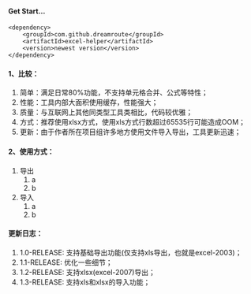 #### Get Start...
```
<dependency>
    <groupId>com.github.dreamroute</groupId>
    <artifactId>excel-helper</artifactId>
    <version>newest version</version>
</dependency>
```

#### 1、比较：
1. 简单：满足日常80%功能，不支持单元格合并、公式等特性；
2. 性能：工具内部大面积使用缓存，性能强大；
3. 质量：与互联网上其他同类型工具类相比，代码较优雅；
4. 方式：推荐使用xlsx方式，使用xls方式行数超过65535行可能造成OOM；
5. 更新：由于作者所在项目组许多地方使用文件导入导出，工具更新迅速；

#### 2、使用方式：
1. 导出
   1. a
   2. b
2. 导入
   1. a
   2. b


#### 更新日志：

1. 1.0-RELEASE: 支持基础导出功能(仅支持xls导出，也就是excel-2003)；
2. 1.1-RELEASE: 优化一些细节；
3. 1.2-RELEASE: 支持xlsx(excel-2007)导出；
4. 1.3-RELEASE: 支持xls和xlsx的导入功能；

